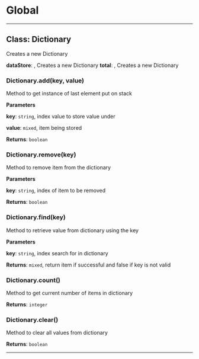 # Global





* * *

## Class: Dictionary
Creates a new Dictionary

**dataStore**:  , Creates a new Dictionary
**total**:  , Creates a new Dictionary
### Dictionary.add(key, value) 

Method to get instance of last element put on stack

**Parameters**

**key**: `string`, index value to store value under

**value**: `mixed`, item being stored

**Returns**: `boolean`

### Dictionary.remove(key) 

Method to remove item from the dictionary

**Parameters**

**key**: `string`, index of item to be removed

**Returns**: `boolean`

### Dictionary.find(key) 

Method to retrieve value from dictionary using the key

**Parameters**

**key**: `string`, index search for in dictionary

**Returns**: `mixed`, return item if successful and false if key is not valid

### Dictionary.count() 

Method to get current number of items in dictionary

**Returns**: `integer`

### Dictionary.clear() 

Method to clear all values from dictionary

**Returns**: `boolean`



* * *










